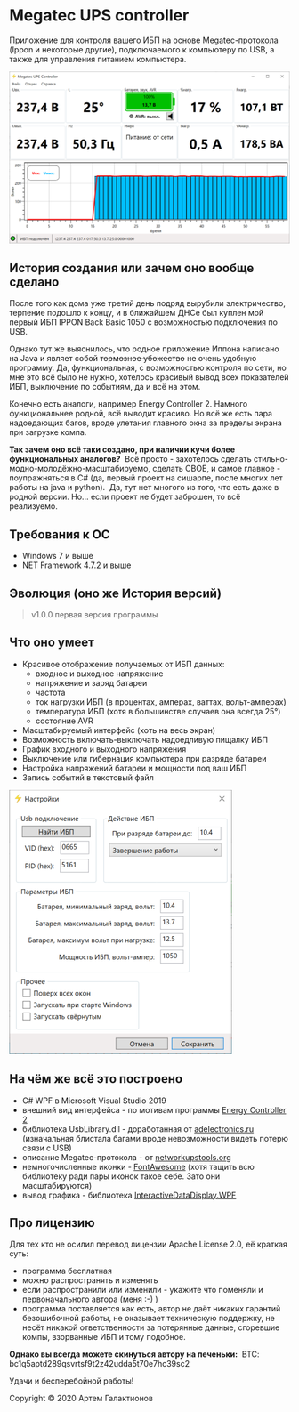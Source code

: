 
# Megatec UPS controller
Приложение для контроля вашего ИБП на основе Megatec-протокола (Ippon и некоторые другие), подключаемого к компьютеру по USB, а также для управления питанием компьютера.

![Главное окно](/img/main.png "Главное окно")

## История создания или зачем оно вообще сделано
После того как дома уже третий день подряд вырубили электричество, терпение подошло к концу, и в ближайшем ДНСе был куплен мой первый ИБП IPPON Back Basic 1050 с возможностью подключения по USB. 

Однако тут же выяснилось, что родное приложение Иппона написано на Java и являет собой ~~тормозное убожество~~ не очень удобную программу. Да, функциональная, с возможностью контроля по сети, но мне это всё было не нужно, хотелось красивый вывод всех показателей ИБП, выключение по событиям, да и всё на этом.

Конечно есть аналоги, например Energy Controller 2. Намного функциональнее родной, всё выводит красиво. Но всё же есть пара надоедающих багов, вроде улетания главного окна за пределы экрана при загрузке компа.

**Так зачем оно всё таки создано, при наличии кучи более функциональных аналогов?**&nbsp;
Всё просто - захотелось сделать стильно-модно-молодёжно-масштабируемо, сделать СВОЁ, и самое главное - поупражняться в C# (да, первый проект на сишарпе, после многих лет работы на java и python).&nbsp;
Да, тут нет многого из того, что есть даже в родной версии. Но... если проект не будет заброшен, то всё реализуемо.

## Требования к ОС
- Windows 7 и выше
- NET Framework 4.7.2 и выше

## Эволюция (оно же История версий)
> v1.0.0
> первая версия программы

## Что оно умеет
+ Красивое отображение получаемых от ИБП данных:
	+ входное и выходное напряжение
	+ напряжение и заряд батареи
	+ частота
	+ ток нагрузки ИБП (в процентах, амперах, ваттах, вольт-амперах)
	+ температура ИБП (хотя в большинстве случаев она всегда 25°)
	+ состояние AVR
+ Масштабируемый интерфейс (хоть на весь экран)
+ Возможность включать-выключать надоедливую пищалку ИБП
+ График входного и выходного напряжения
+ Выключение или гибернация компьютера при разряде батареи
+ Настройка напряжений батареи и мощности под ваш ИБП
+ Запись событий в текстовый файл

![Окно настроек](/img/settings.png "Окно настроек")

## На чём же всё это построено
- C# WPF в Microsoft Visual Studio 2019
- внешний вид интерфейса - по мотивам программы [Energy Controller 2](https://sites.google.com/site/ibakhlab/News/energycontroller20582332200sp5 "Energy Controller 2")
- библиотека UsbLibrary.dll - доработанная от [adelectronics.ru](https://adelectronics.ru/2016/11/22/usblibrary-c-usb-hid-library/ "adelectronics.ru") (изначальная блистала багами вроде невозможности видеть потерю связи с USB)
- описание Megatec-протокола - от [networkupstools.org](https://networkupstools.org/protocols/megatec.html "networkupstools.org")
- немногочисленные иконки - [FontAwesome](https://fontawesome.com/ "FontAwesome") (хотя тащить всю библиотеку ради пары иконок такое себе. Зато они масштабируются)
- вывод графика - библиотека [InteractiveDataDisplay.WPF](https://github.com/microsoft/InteractiveDataDisplay.WPF "InteractiveDataDisplay.WPF")

## Про лицензию
Для тех кто не осилил перевод лицензии Apache License 2.0, её краткая суть:
- программа бесплатная
- можно распространять и изменять
- если распространили или изменили - укажите что поменяли и первоначального автора (меня :-) )
- программа поставляется как есть, автор не даёт никаких гарантий безошибочной работы, не оказывает техническую поддержку, не несёт никакой ответственности за потерянные данные, сгоревшие компы, взорванные ИБП и тому подобное.

**Однако вы всегда можете скинуться автору на печеньки:**&nbsp;
BTC: bc1q5aptd289qsvrtsf9t2z42udda5t70e7hc39sc2

Удачи и бесперебойной работы!

Copyright © 2020 Артем Галактионов
